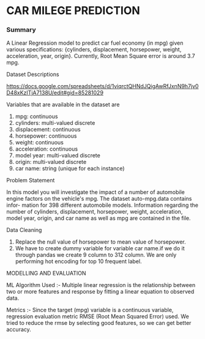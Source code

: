 # CAR MILEGE PREDICTION
<h3>Summary</h3>
A Linear Regression model to predict car fuel economy (in mpg) given various specifications: {cylinders, displacement, horsepower, weight, acceleration, year, origin}. Currently, Root Mean Square error is around 3.7 mpg.

Dataset Descriptions

https://docs.google.com/spreadsheets/d/1viqrctQHNdJQigAwRfJxnN9h7jv0D48xKzITjA7138U/edit#gid=85281029

Variables that are available  in  the dataset are 
1. mpg:           continuous
2. cylinders:     multi-valued discrete
3. displacement:  continuous
4. horsepower:    continuous
5. weight:        continuous
6. acceleration:  continuous
7. model year:    multi-valued discrete
8. origin:        multi-valued discrete
9. car name:      string (unique for each instance)

Problem Statement

In this model you will investigate the impact of a number of automobile
engine factors on the vehicle's mpg. The dataset auto-mpg.data contains infor-
mation for 398 different automobile models. Information regarding the number
of cylinders, displacement, horsepower, weight, acceleration, model year, origin,
and car name as well as mpg are contained in the file.

Data Cleaning
1. Replace the null value of horsepower to mean value of horsepower.
2. We have to create dummy variable for variable car name.if we do it through pandas
   we create 9 column to 312 column. We are  only performing hot encoding for top 10 frequent 
   label.
 
MODELLING AND EVALUATION 

ML Algorithm Used :- Multiple linear regression is  the relationship between two or more features and response by fitting a linear equation to observed data.

Metrics :- Since the target (mpg) variable is a continuous variable, regression evaluation metric RMSE (Root Mean Squared Error) used.
           We tried  to reduce the rmse by selecting good features, so we can get better accuracy.
